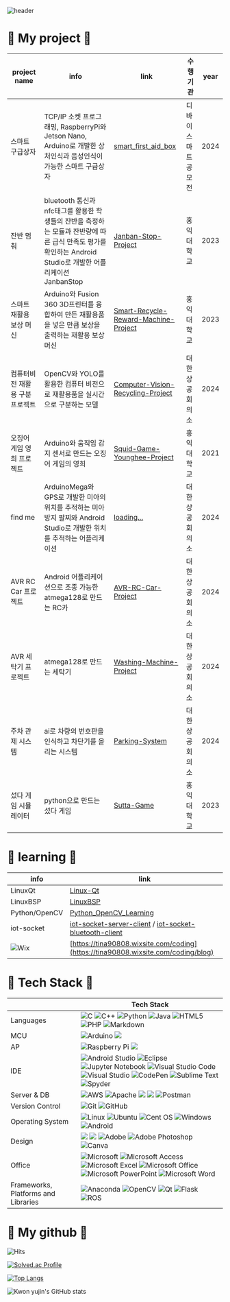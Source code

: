 ![header](https://capsule-render.vercel.app/api?type=waving&color=002260&height=200&text=Yujin%20Kwon's%20github&animation=fadeIn&fontSize=40&fontColor=FFFFFF&fontAlignY=40)

# 📌 My project 📌

| project name |info | link | 수행기관 | year |
|----|----|------|-------|----|
|스마트 구급상자 | TCP/IP 소켓 프로그래밍, RaspberryPi와 Jetson Nano, Arduino로 개발한 상처인식과 음성인식이 가능한 스마트 구급상자 |[smart_first_aid_box](https://github.com/Eugene821/smart_first_aid_box.git) | 디바이스마트 공모전 | 2024 |
| 잔반 멈춰 | bluetooth 통신과 nfc태그를 활용한 학생들의 잔반을 측정하는 모듈과 잔반량에 따른 급식 만족도 평가를 확인하는 Android Studio로 개발한 어플리케이션 JanbanStop |[Janban-Stop-Project](https://github.com/tina908/Janban-Stop-Project.git) | 홍익대학교 | 2023 |
| 스마트 재활용 보상 머신 | Arduino와 Fusion 360 3D프린터를 융합하여 만든 재활용품을 넣은 만큼 보상을 출력하는 재활용 보상 머신 | [Smart-Recycle-Reward-Machine-Project](https://github.com/tina908/Smart-Recycle-Reward-Machine-Project.git) | 홍익대학교 | 2023 |
| 컴퓨터비전 재활용 구분 프로젝트 | OpenCV와 YOLO를 활용한 컴퓨터 비전으로 재활용품을 실시간으로 구분하는 모델 |[Computer-Vision-Recycling-Project](https://github.com/tina908/Computer-Vision-Recycling-Project) | 대한상공회의소 | 2024 |
| 오징어 게임 영희 프로젝트 | Arduino와 움직임 감지 센서로 만드는 오징어 게임의 영희 |[Squid-Game-Younghee-Project](https://github.com/tina908/Squid-Game-Younghee-Project.git) | 홍익대학교 | 2021 |
| find me | ArduinoMega와 GPS로 개발한 미아의 위치를 추적하는 미아방지 팔찌와 Android Studio로 개발한 위치를 추적하는 어플리케이션 |[loading... ](https://github.com/tina908/find-me.git)| 대한상공회의소 | 2024 |
| AVR RC Car 프로젝트 | Android 어플리케이션으로 조종 가능한 atmega128로 만드는 RC카 |[AVR-RC-Car-Project](https://github.com/tina908/AVR-RC-Car-Project.git) | 대한상공회의소 | 2024 |
| AVR 세탁기 프로젝트 | atmega128로 만드는 세탁기 |[Washing-Machine-Project](https://github.com/tina908/Washing-Machine-Project.git) | 대한상공회의소 | 2024 |
| 주차 관제 시스템 | ai로 차량의 번호판을 인식하고 차단기를 올리는 시스템 |[Parking-System](https://github.com/almondgood/Parking-System.git) | 대한상공회의소 | 2024 |
| 섰다 게임 시뮬레이터 | python으로 만드는 섰다 게임 |[Sutta-Game](https://github.com/tina908/Sutta-Game.git) | 홍익대학교 | 2023 |


# 📌 learning 📌

|info | link |
|------|---|
|LinuxQt| [Linux-Qt](https://github.com/tina908/Linux-Qt.git) |
|LinuxBSP| [LinuxBSP](https://github.com/tina908/LinuxBSP.git) |
|Python/OpenCV| [Python_OpenCV_Learning](https://github.com/tina908/Python_OpenCV_Learning.git) |
|iot-socket| [iot-socket-server-client](https://github.com/tina908/iot-socket-server-client.git) / [iot-socket-bluetooth-client](https://github.com/tina908/iot-socket-bluetooth-client.git) |
|![Wix](https://img.shields.io/badge/wix-000?style=for-the-badge&logo=wix&logoColor=white)|[https://tina90808.wixsite.com/coding](https://tina90808.wixsite.com/coding/blog)|


# 📌 Tech Stack 📌

| |Tech Stack |
|------|---|
|Languages|![C](https://img.shields.io/badge/c-%2300599C.svg?style=for-the-badge&logo=c&logoColor=white) ![C++](https://img.shields.io/badge/c++-%2300599C.svg?style=for-the-badge&logo=c%2B%2B&logoColor=white) ![Python](https://img.shields.io/badge/python-3670A0?style=for-the-badge&logo=python&logoColor=ffdd54) ![Java](https://img.shields.io/badge/java-%23ED8B00.svg?style=for-the-badge&logo=openjdk&logoColor=white) ![HTML5](https://img.shields.io/badge/html5-%23E34F26.svg?style=for-the-badge&logo=html5&logoColor=white) ![PHP](https://img.shields.io/badge/php-%23777BB4.svg?style=for-the-badge&logo=php&logoColor=white) 	![Markdown](https://img.shields.io/badge/markdown-%23000000.svg?style=for-the-badge&logo=markdown&logoColor=white) |
|MCU|![Arduino](https://img.shields.io/badge/-Arduino-00979D?style=for-the-badge&logo=Arduino&logoColor=white) <img src="https://img.shields.io/badge/atmega128-D9272E?style=for-the-badge&logo=mega&logoColor=white">|
|AP|![Raspberry Pi](https://img.shields.io/badge/-RaspberryPi-C51A4A?style=for-the-badge&logo=Raspberry-Pi) <img src="https://img.shields.io/badge/Jetson Nano-76B900?style=for-the-badge&logo=nvidia&logoColor=black">|
|IDE|![Android Studio](https://img.shields.io/badge/android%20studio-346ac1?style=for-the-badge&logo=android%20studio&logoColor=white) ![Eclipse](https://img.shields.io/badge/Eclipse-FE7A16.svg?style=for-the-badge&logo=Eclipse&logoColor=white) ![Jupyter Notebook](https://img.shields.io/badge/jupyter-%23FA0F00.svg?style=for-the-badge&logo=jupyter&logoColor=white) ![Visual Studio Code](https://img.shields.io/badge/Visual%20Studio%20Code-0078d7.svg?style=for-the-badge&logo=visual-studio-code&logoColor=white) ![Visual Studio](https://img.shields.io/badge/Visual%20Studio-5C2D91.svg?style=for-the-badge&logo=visual-studio&logoColor=white) ![CodePen](https://img.shields.io/badge/Codepen-000000?style=for-the-badge&logo=codepen&logoColor=white) ![Sublime Text](https://img.shields.io/badge/sublime_text-%23575757.svg?style=for-the-badge&logo=sublime-text&logoColor=important) ![Spyder](https://img.shields.io/badge/Spyder-838485?style=for-the-badge&logo=spyder%20ide&logoColor=maroon)|
|Server & DB|![AWS](https://img.shields.io/badge/AWS-%23FF9900.svg?style=for-the-badge&logo=amazon-aws&logoColor=white) ![Apache](https://img.shields.io/badge/apache-%23D42029.svg?style=for-the-badge&logo=apache&logoColor=white) <img src="https://img.shields.io/badge/mysql-4479A1?style=for-the-badge&logo=mysql&logoColor=white"/> <img src="https://img.shields.io/badge/mariaDB-003545?style=for-the-badge&logo=mariaDB&logoColor=white"/> ![Postman](https://img.shields.io/badge/Postman-FF6C37?style=for-the-badge&logo=postman&logoColor=white)|
|Version Control|![Git](https://img.shields.io/badge/git-%23F05033.svg?style=for-the-badge&logo=git&logoColor=white) ![GitHub](https://img.shields.io/badge/github-%23121011.svg?style=for-the-badge&logo=github&logoColor=white)|
|Operating System| ![Linux](https://img.shields.io/badge/Linux-FCC624?style=for-the-badge&logo=linux&logoColor=black) ![Ubuntu](https://img.shields.io/badge/Ubuntu-E95420?style=for-the-badge&logo=ubuntu&logoColor=white) ![Cent OS](https://img.shields.io/badge/cent%20os-002260?style=for-the-badge&logo=centos&logoColor=F0F0F0)	![Windows](https://img.shields.io/badge/Windows-0078D6?style=for-the-badge&logo=windows&logoColor=white) ![Android](https://img.shields.io/badge/Android-3DDC84?style=for-the-badge&logo=android&logoColor=white)|
|Design|<img src="https://img.shields.io/badge/Autodesk-000000?style=for-the-badge&logo=autodesk&logoColor=White"> <img src="https://img.shields.io/badge/Fusion 360-F66C04?style=for-the-badge&logo=autodesk&logoColor=White"> ![Adobe](https://img.shields.io/badge/adobe-%23FF0000.svg?style=for-the-badge&logo=adobe&logoColor=white) ![Adobe Photoshop](https://img.shields.io/badge/adobe%20photoshop-%2331A8FF.svg?style=for-the-badge&logo=adobe%20photoshop&logoColor=white) ![Canva](https://img.shields.io/badge/Canva-%2300C4CC.svg?style=for-the-badge&logo=Canva&logoColor=white)|
|Office|![Microsoft](https://img.shields.io/badge/Microsoft-0078D4?style=for-the-badge&logo=microsoft&logoColor=white) ![Microsoft Access](https://img.shields.io/badge/Microsoft_Access-A4373A?style=for-the-badge&logo=microsoft-access&logoColor=white) ![Microsoft Excel](https://img.shields.io/badge/Microsoft_Excel-217346?style=for-the-badge&logo=microsoft-excel&logoColor=white) ![Microsoft Office](https://img.shields.io/badge/Microsoft_Office-D83B01?style=for-the-badge&logo=microsoft-office&logoColor=white) ![Microsoft PowerPoint](https://img.shields.io/badge/Microsoft_PowerPoint-B7472A?style=for-the-badge&logo=microsoft-powerpoint&logoColor=white) 	![Microsoft Word](https://img.shields.io/badge/Microsoft_Word-2B579A?style=for-the-badge&logo=microsoft-word&logoColor=white) |
|Frameworks, Platforms and Libraries|![Anaconda](https://img.shields.io/badge/Anaconda-%2344A833.svg?style=for-the-badge&logo=anaconda&logoColor=white) ![OpenCV](https://img.shields.io/badge/opencv-%23white.svg?style=for-the-badge&logo=opencv&logoColor=white) ![Qt](https://img.shields.io/badge/Qt-%23217346.svg?style=for-the-badge&logo=Qt&logoColor=white) ![Flask](https://img.shields.io/badge/flask-%23000.svg?style=for-the-badge&logo=flask&logoColor=white) ![ROS](https://img.shields.io/badge/ros-%230A0FF9.svg?style=for-the-badge&logo=ros&logoColor=white) |


# 📌 My github 📌

![Hits](https://hits.seeyoufarm.com/api/count/incr/badge.svg?url=https%3A%2F%2Fgithub.com%2Fkim-soohyeon&count_bg=%23FFDAC7&title_bg=%23FFADAD&icon=&icon_color=%23E7E7E7&title=hits&edge_flat=false)

[![Solved.ac Profile](http://mazassumnida.wtf/api/v2/generate_badge?boj=tina908)](https://solved.ac/tina908/)

[![Top Langs](https://github-readme-stats.vercel.app/api/top-langs/?username=tina908&layout=compact)](https://github.com/anuraghazra/github-readme-stats)

![Kwon yujin's GitHub stats](https://github-readme-stats.vercel.app/api?username=tina908&count_private=true)



<!--
**tina908/tina908** is a ✨ _special_ ✨ repository because its `README.md` (this file) appears on your GitHub profile.

Here are some ideas to get you started:

- 🔭 I’m currently working on ...
- 🌱 I’m currently learning ...
- 👯 I’m looking to collaborate on ...
- 🤔 I’m looking for help with ...
- 💬 Ask me about ...
- 📫 How to reach me: ...
- 😄 Pronouns: ...
- ⚡ Fun fact: ...
-->
